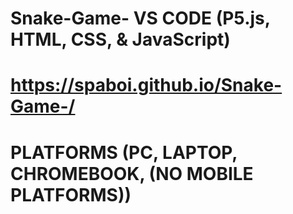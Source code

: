 # Snake-Game- VS CODE (P5.js, HTML, CSS, & JavaScript)
# https://spaboi.github.io/Snake-Game-/
# PLATFORMS (PC, LAPTOP, CHROMEBOOK, (NO MOBILE PLATFORMS))
